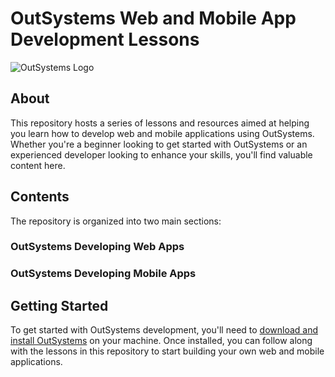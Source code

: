 # OutSystems Web and Mobile App Development Lessons


![OutSystems Logo](<https://diginationmea.com/w/wp-content/uploads/2021/01/OutSystems-logo.png>)

## About

This repository hosts a series of lessons and resources aimed at helping you learn how to develop web and mobile applications using OutSystems. Whether you're a beginner looking to get started with OutSystems or an experienced developer looking to enhance your skills, you'll find valuable content here.

## Contents

The repository is organized into two main sections:

### OutSystems Developing Web Apps

### OutSystems Developing Mobile Apps

## Getting Started

To get started with OutSystems development, you'll need to [download and install OutSystems](https://www.outsystems.com/downloads/) on your machine. Once installed, you can follow along with the lessons in this repository to start building your own web and mobile applications.

